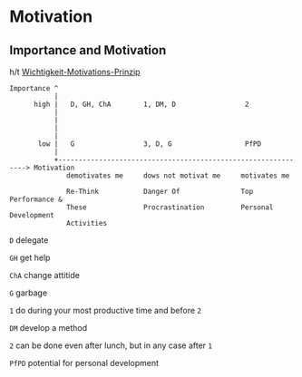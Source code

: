 # Motivation

## Importance and Motivation

h/t [Wichtigkeit-Motivations-Prinzip](https://www.streuverluste.de/fuehrung-management-wichtigkeit-motivations-prinzip-wm-prinzip/)

```
Importance ^
           |
      high |   D, GH, ChA        1, DM, D                 2
           |         
           |
           |
           |
       low |   G                 3, D, G                  PfPD
           |
           +--------------------------------------------------------------> Motivation      
              demotivates me     dows not motivat me     motivates me
              
              Re-Think           Danger Of               Top Performance &
              These              Procrastination         Personal Development
              Activities
```
`D` delegate 

`GH` get help 

`ChA` change attitide

`G` garbage

`1` do during your most productive time and before `2`

`DM` develop a method

`2` can be done even after lunch, but in any case after `1`

`PfPD` potential for personal development
